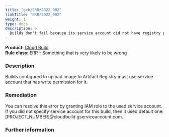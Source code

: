 ```yaml
---
title: "gcb/ERR/2022_002"
linkTitle: "ERR/2022_002"
weight: 1
type: docs
description: >
  Builds don't fail because its service account did not have registry permissions.
---
```


**Product**: [Cloud Build](https://cloud.google.com/build)\
**Rule class**: ERR - Something that is very likely to be wrong

### Description

Builds configured to upload image to Artifact Registry must use service account  that has write
permission for it.

### Remediation

You can resolve this error by granting IAM role
to the used service account. If you did not specify service account for this
build, then it used default one: [PROJECT_NUMBER]@cloudbuild.gserviceaccount.com.

### Further information
